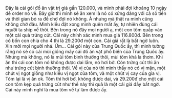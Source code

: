 Đây là cái gói đồ ăn vặt trị giá gần 120.000, và mình phải đợi khoảng 10 ngày để order nó về. Bây giờ thì mình sẽ ăn xem là nó có xứng đáng với cả số tiền và thời gian bỏ ra để chờ đợi nó không. À nhưng mà thật ra mình cũng không chờ đâu. Mình kiểu đặt xong mình quên mất ấy, tự nhiên đùng cái người ta ship về thôi. Bên trong nó đây mọi người ạ, một con tôm quắp vào một cái quả trứng cút. Cái này chính xác mình mua giá 116.800đ. Bên trong có bốn con chia cho 4 thì là 29.200đ một con. Cái giá rất là bất ngờ luôn. Xin mời mọi người nhá. Ừm... Cái gói này của Trung Quốc ấy, thì mình tưởng rằng nó sẽ có cái mùi giống mấy cái đồ ăn vặt phổ biến của Trung Quốc ấy. Nhưng mà không, nó là mùi tôm bình thường thôi, mùi tôm khá là thơm. Khi ăn thì cái con tôm nó không được dai lắm, nó hơi bở. Còn trứng cút thì ăn như trứng cút bình thường thôi. Về vị của nó thì mình thấy nó có vị mặn, một chút vị ngọt giống như kiểu vị ngọt của tôm, và một chút vị cay của gia vị. Tóm lại là vị ăn ok. Tôm thì hơi bở, không được dai, và 29.200đ cho một cái con tôm kẹp quả trứng cút như thế này thì quả là một cái giá đầy bất ngờ. Cái này mình nghĩ là mua tôm về tự làm được ấy.